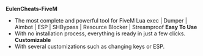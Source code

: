 **EulenCheats-FiveM**
- The most complete and powerful tool for FiveM Lua exec | Dumper | Aimbot | ESP | SHBypass | Resource Blocker | Streamproof
**Easy To Use**
- With no installation process, everything is ready in just a few clicks.
**Customizable**
- With several customizations such as changing keys or ESP.
